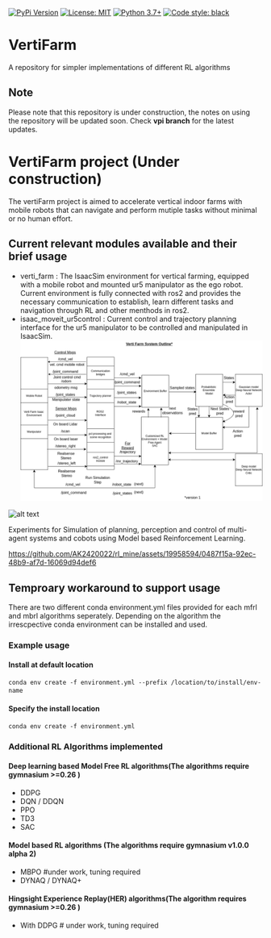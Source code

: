 [![PyPi Version](https://img.shields.io/pypi/v/mbrl)](https://pypi.org/project/mbrl/)
[![License: MIT](https://img.shields.io/badge/license-MIT-blue.svg)](https://github.com/facebookresearch/mbrl-lib/tree/main/LICENSE)
[![Python 3.7+](https://img.shields.io/badge/python-3.7+-blue.svg)](https://www.python.org/downloads/release/python-360/)
[![Code style: black](https://img.shields.io/badge/code%20style-black-000000.svg)](https://github.com/psf/black)

# VertiFarm

A repository for simpler implementations of different RL algorithms 

## Note
Please note that this repository is under construction, the notes on using the repository will be updated soon. Check **vpi branch** for the latest updates.

# VertiFarm project (Under construction)
The vertiFarm project is aimed to accelerate vertical indoor farms with mobile robots that can navigate and perform mutiple tasks without minimal or no human effort.
##  Current relevant modules available and their brief usage
 - verti_farm : The IsaacSim environment for vertical farming, equipped with a mobile robot and mounted ur5 manipulator as the ego robot. Current environment is fully connected with ros2 and provides the necessary communication to establish, learn different tasks and navigation through RL and other menthods in ros2.
 - isaac_moveit_ur5control : Current control and trajectory planning interface for the ur5 manipulator to be controlled and manipulated in IsaacSim. 
![alt text](docs/verti_farm_v1.png)

![alt text](docs/env.png)

Experiments for  Simulation of planning, perception and control of multi-agent systems and cobots using Model based Reinforcement Learning.


https://github.com/AK2420022/rl_mine/assets/19958594/0487f15a-92ec-48b9-af7d-16069d94def6

## Temproary workaround to support usage
 There are two different conda environment.yml files provided for each mfrl and mbrl algorithms seperately. Depending on the algorithm the irrescpective conda environment can be installed and used. 
 ### Example usage
 #### Install at default location
 ```
 conda env create -f environment.yml --prefix /location/to/install/env-name
 ```
 #### Specify the install location
 ```
 conda env create -f environment.yml
 ```
 ### Additional RL Algorithms implemented
 #### Deep learning based Model Free RL algorithms(The algorithms require gymnasium >=0.26 )
 - DDPG
 - DQN / DDQN
 - PPO
 - TD3
 - SAC
 #### Model based RL algorithms (The algorithms require gymnasium v1.0.0 alpha 2)
 - MBPO #under work, tuning required
 - DYNAQ / DYNAQ+
 #### Hingsight Experience Replay(HER) algorithms(The algorithm requires gymnasium >=0.26 )
 - With DDPG # under work, tuning required
